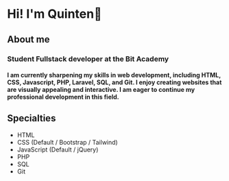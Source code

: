 # Hi! I'm Quinten👋

## About me
### Student Fullstack developer at the Bit Academy
####  I am currently sharpening my skills in web development, including HTML, CSS, Javascript, PHP, Laravel, SQL, and Git. I enjoy creating websites that are visually appealing and interactive. I am eager to continue my professional development in this field.


## Specialties

- HTML
- CSS (Default / Bootstrap / Tailwind)
- JavaScript (Default / jQuery)
- PHP
- SQL
- Git
